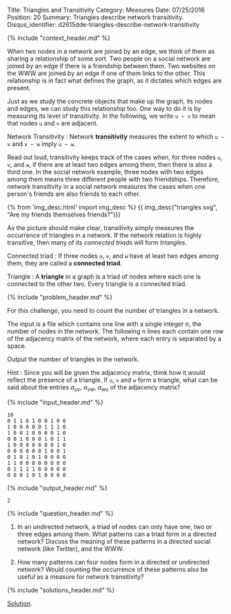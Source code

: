 Title: Triangles and Transitivity
Category: Measures
Date: 07/25/2016
Position: 20
Summary: Triangles describe network transitivity.
Disqus_identifier: d2615dde-triangles-describe-network-transitivity


{% include "context_header.md" %}

When two nodes in a network are joined by an edge, we think of them as
sharing a relationship of some sort. Two people on a social network are
joined by an edge if there is a friendship between them. Two websites on
the WWW are joined by an edge if one of them links to the other. This
relationship is in fact what defines the graph, as it dictates which edges
are present.

Just as we study the concrete objects that make up the graph, its nodes and
edges, we can study this relationship too. One way to do it is by measuring
its level of transitivity. In the following, we write `u ~ v` to mean that
nodes `u` and `v` are adjacent.

Network Transitivity[](#network-transitivity)
: Network **transitivity** measures the extent to which `u ~ v` and `v ~ w`
imply `u ~ w`.

Read out loud, transitivity keeps track of the cases when, for three nodes
`u`, `v`, and `w`, if there are at least two edges among them, then there
is also a third one. In the social network example, three nodes with two
edges among them means three different people with two
friendships. Therefore, network transitivity in a social network measures
the cases when one person's friends are also friends to each other.

{% from 'img_desc.html' import img_desc %}
{{ img_desc("triangles.svg", "Are my friends themselves friends?")}}

As the picture should make clear, transitivity simply measures the
occurrence of triangles in a network. If the network relation is highly
transitive, then many of its *connected triads* will form *triangles*.

Connected triad[](#connected-triad)
: If three nodes `u`, `v`, and `w` have at least two edges among them, they
are called a **connected triad**.

Triangle[](#triangle)
: A **triangle** in a graph is a triad of nodes where each one is
connected to the other two. Every triangle is a connected triad.


{% include "problem_header.md" %}

For this challenge, you need to count the number of triangles in a network.

The input is a file which contains one line with a single integer $n$, the
number of nodes in the network. The following $n$ lines each contain one
row of the adjacency matrix of the network, where each entry is separated
by a space.

Output the number of triangles in the network.

Hint
: Since you will be given the adjacency matrix, think how it would reflect
the presence of a triangle. If `u`, `v` and `w` form a triangle, what can
be said about the entries $a_{uv}$, $a_{vw}$, $a_{wu}$ of the adjacency
matrix?


{% include "input_header.md" %}

```
10
0 1 1 0 1 0 0 1 0 0
1 0 0 0 0 0 1 1 1 0
1 0 0 1 0 0 0 0 1 0
0 0 1 0 0 0 1 0 1 1
1 0 0 0 0 0 0 0 1 0
0 0 0 0 0 0 1 0 0 1
0 1 0 1 0 1 0 0 0 0
1 1 0 0 0 0 0 0 0 0
0 1 1 1 1 0 0 0 0 0
0 0 0 1 0 1 0 0 0 0
```

{% include "output_header.md" %}

```
2
```


{% include "question_header.md" %}

1. In an undirected network, a triad of nodes can only have one, two or
   three edges among them. What patterns can a triad form in a directed
   network? Discuss the meaning of these patterns in a directed social
   network (like Twitter), and the WWW.

2. How many patterns can four nodes form in a directed or undirected
   network? Would counting the occurrence of these patterns also be useful
   as a measure for network transitivity?


{% include "solutions_header.md" %}

[Solution](https://github.com/leotrs/erdos/blob/master/solutions/measures/triangles.py).
